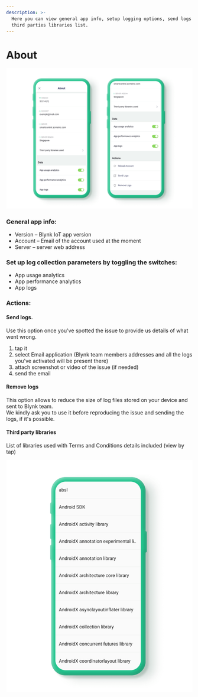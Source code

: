 ```yaml
---
description: >-
  Here you can view general app info, setup logging options, send logs and view
  third parties libraries list.
---
```


# About

![](../../.gitbook/assets/about.png)

### General app info:&#x20;

* Version – Blynk IoT app version
* Account – Email of the account used at the moment
* Server – server web address

### Set up log collection parameters by toggling the switches:

* App usage analytics
* App performance analytics
* App logs

### Actions:

#### Send logs.

Use this option once you've spotted the issue to provide us details of what went wrong.

1. tap it
2. select Email application (Blynk team members addresses and all the logs you've activated will be present there)
3. attach screenshot or video of the issue (if needed)
4. send the email

#### Remove logs

This option allows to reduce the size of log files stored on your device and sent to Blynk team.\
We kindly ask you to use it before reproducing the issue and sending the logs, if it's possible.

#### Third party libraries

List of libraries used with Terms and Conditions details included (view by tap)

![](../../.gitbook/assets/third-parties-libraries-list.png)
